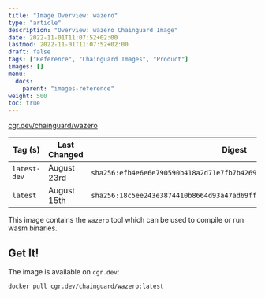 ```yaml
---
title: "Image Overview: wazero"
type: "article"
description: "Overview: wazero Chainguard Image"
date: 2022-11-01T11:07:52+02:00
lastmod: 2022-11-01T11:07:52+02:00
draft: false
tags: ["Reference", "Chainguard Images", "Product"]
images: []
menu:
  docs:
    parent: "images-reference"
weight: 500
toc: true
---
```


[cgr.dev/chainguard/wazero](https://github.com/chainguard-images/images/tree/main/images/wazero)

| Tag (s)       | Last Changed | Digest                                                                    |
|---------------|--------------|---------------------------------------------------------------------------|
|  `latest-dev` | August 23rd  | `sha256:efb4e6e6e790590b418a2d71e7fb7b42695c109cbc3192fa9f48037baa106836` |
|  `latest`     | August 15th  | `sha256:18c5ee243e3874410b8664d93a47ad69ffd15103847d1779925a71b047338577` |



This image contains the `wazero` tool which can be used to compile or run wasm binaries.

## Get It!

The image is available on `cgr.dev`:

```
docker pull cgr.dev/chainguard/wazero:latest
```

